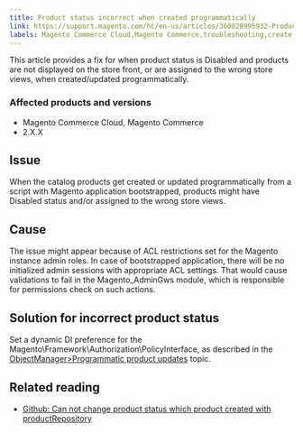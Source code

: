 ```yaml
---
title: Product status incorrect when created programmatically
link: https://support.magento.com/hc/en-us/articles/360028995932-Product-status-incorrect-when-created-programmatically
labels: Magento Commerce Cloud,Magento Commerce,troubleshooting,create product,2.x.x,product status
---
```


This article provides a fix for when product status is Disabled and products are not displayed on the store front, or are assigned to the wrong store views, when created/updated programmatically.

 ### Affected products and versions

 
 * Magento Commerce Cloud, Magento Commerce
 * 2.X.X
 
 Issue
-----

 When the catalog products get created or updated programmatically from a script with Magento application bootstrapped, products might have Disabled status and/or assigned to the wrong store views.

 Cause
-----

 The issue might appear because of ACL restrictions set for the Magento instance admin roles. In case of bootstrapped application, there will be no initialized admin sessions with appropriate ACL settings. That would cause validations to fail in the Magento\_AdminGws module, which is responsible for permissions check on such actions.

 Solution for incorrect product status
-------------------------------------

 Set a dynamic DI preference for the Magento\Framework\Authorization\PolicyInterface, as described in the [ObjectManager>Programmatic product updates](https://devdocs.magento.com/guides/v2.3/extension-dev-guide/object-manager.html#programmatic-product-updates) topic.

 Related reading
---------------

 
 * [Github: Can not change product status which product created with productRepository](https://github.com/magento/magento2/issues/5664)
 
